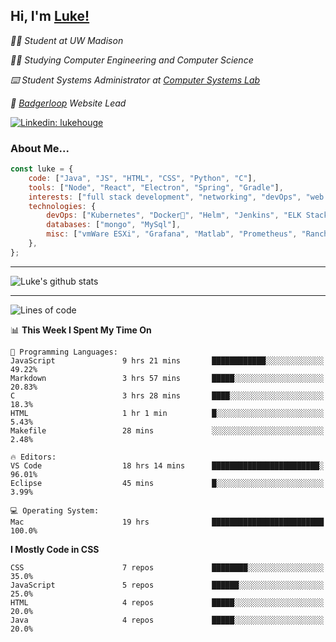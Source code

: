 <h2> Hi, I'm <a href="https://www.lukehouge.com">Luke!</a></h2>

<p><em>👨‍🎓 Student at UW Madison</em></p>
<p><em>🧑‍💻 Studying Computer Engineering and Computer Science</em></p>
<p><em>⌨️ Student Systems Administrator at <a href="https://csl.cs.wisc.edu/">Computer Systems Lab</a></em></p>
<p><em>🚆  <a href="https://badgerloop.com">Badgerloop</a> Website Lead</em></p>


[![Linkedin: lukehouge](https://img.shields.io/badge/-lukehouge-blue?style=flat-square&logo=Linkedin&logoColor=white&link=https://www.linkedin.com/in/lukehouge/)](https://www.linkedin.com/in/lukehouge/)

### About Me...  

```javascript
const luke = {
    code: ["Java", "JS", "HTML", "CSS", "Python", "C"],
    tools: ["Node", "React", "Electron", "Spring", "Gradle"],
    interests: ["full stack development", "networking", "devOps", "web dev", "photography"],
    technologies: {
        devOps: ["Kubernetes", "Docker🐳", "Helm", "Jenkins", "ELK Stack"],
        databases: ["mongo", "MySql"],
        misc: ["vmWare ESXi", "Grafana", "Matlab", "Prometheus", "Rancher", "Cisco"]
    },
};
```
---

![Luke's github stats](https://github-readme-stats.vercel.app/api?username=lukehouge&show_icons=true&theme=dracula)

---

<!--START_SECTION:waka-->
![Lines of code](https://img.shields.io/badge/From%20Hello%20World%20I%27ve%20Written-374224%20lines%20of%20code-blue)

📊 **This Week I Spent My Time On** 

```text
💬 Programming Languages: 
JavaScript               9 hrs 21 mins       ████████████░░░░░░░░░░░░░   49.22% 
Markdown                 3 hrs 57 mins       █████░░░░░░░░░░░░░░░░░░░░   20.83% 
C                        3 hrs 28 mins       ████░░░░░░░░░░░░░░░░░░░░░   18.3% 
HTML                     1 hr 1 min          █░░░░░░░░░░░░░░░░░░░░░░░░   5.43% 
Makefile                 28 mins             ░░░░░░░░░░░░░░░░░░░░░░░░░   2.48%

🔥 Editors: 
VS Code                  18 hrs 14 mins      ████████████████████████░   96.01% 
Eclipse                  45 mins             █░░░░░░░░░░░░░░░░░░░░░░░░   3.99%

💻 Operating System: 
Mac                      19 hrs              █████████████████████████   100.0%

```

**I Mostly Code in CSS** 

```text
CSS                      7 repos             ████████░░░░░░░░░░░░░░░░░   35.0% 
JavaScript               5 repos             ██████░░░░░░░░░░░░░░░░░░░   25.0% 
HTML                     4 repos             █████░░░░░░░░░░░░░░░░░░░░   20.0% 
Java                     4 repos             █████░░░░░░░░░░░░░░░░░░░░   20.0%

```



<!--END_SECTION:waka-->
